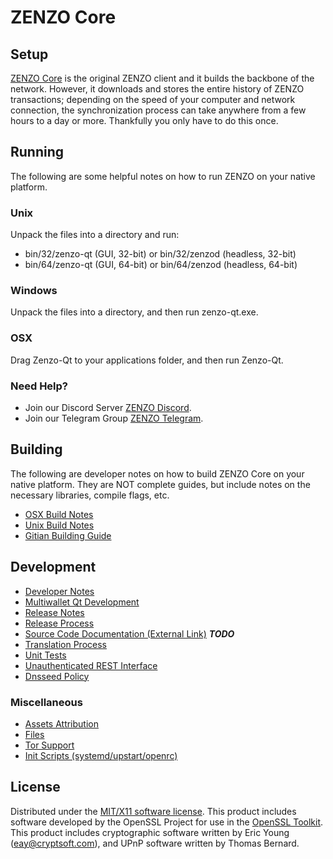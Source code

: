 ZENZO Core
=====================

Setup
---------------------
[ZENZO Core](https://zenzo.io) is the original ZENZO client and it builds the backbone of the network. However, it downloads and stores the entire history of ZENZO transactions; depending on the speed of your computer and network connection, the synchronization process can take anywhere from a few hours to a day or more. Thankfully you only have to do this once.

Running
---------------------
The following are some helpful notes on how to run ZENZO on your native platform.

### Unix

Unpack the files into a directory and run:

- bin/32/zenzo-qt (GUI, 32-bit) or bin/32/zenzod (headless, 32-bit)
- bin/64/zenzo-qt (GUI, 64-bit) or bin/64/zenzod (headless, 64-bit)

### Windows

Unpack the files into a directory, and then run zenzo-qt.exe.

### OSX

Drag Zenzo-Qt to your applications folder, and then run Zenzo-Qt.

### Need Help?

* Join our Discord Server [ZENZO Discord](https://discord.gg/nzGapAh).
* Join our Telegram Group [ZENZO Telegram](https://t.me/Zenzo_Telegram).

Building
---------------------
The following are developer notes on how to build ZENZO Core on your native platform. They are NOT complete guides, but include notes on the necessary libraries, compile flags, etc.

- [OSX Build Notes](build-osx.md)
- [Unix Build Notes](build-unix.md)
- [Gitian Building Guide](gitian-building.md)

Development
---------------------

- [Developer Notes](developer-notes.md)
- [Multiwallet Qt Development](multiwallet-qt.md)
- [Release Notes](release-notes.md)
- [Release Process](release-process.md)
- [Source Code Documentation (External Link)](https://dev.visucore.com/bitcoin/doxygen/) ***TODO***
- [Translation Process](translation_process.md)
- [Unit Tests](unit-tests.md)
- [Unauthenticated REST Interface](REST-interface.md)
- [Dnsseed Policy](dnsseed-policy.md)

### Miscellaneous
- [Assets Attribution](assets-attribution.md)
- [Files](files.md)
- [Tor Support](tor.md)
- [Init Scripts (systemd/upstart/openrc)](init.md)

License
---------------------
Distributed under the [MIT/X11 software license](http://www.opensource.org/licenses/mit-license.php).
This product includes software developed by the OpenSSL Project for use in the [OpenSSL Toolkit](https://www.openssl.org/). This product includes
cryptographic software written by Eric Young ([eay@cryptsoft.com](mailto:eay@cryptsoft.com)), and UPnP software written by Thomas Bernard.
